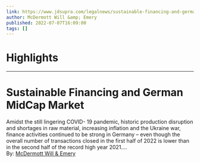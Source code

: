 ```yaml
---
link: https://www.jdsupra.com/legalnews/sustainable-financing-and-german-midcap-7855385/
author: McDermott Will &amp; Emery
published: 2022-07-07T16:09:00
tags: []
---
```

# Highlights


---
# Sustainable Financing and German MidCap Market
Amidst the still lingering COVID- 19 pandemic, historic production disruption and shortages in raw material, increasing inflation and the Ukraine war, finance activities continued to be strong in Germany – even though the overall number of transactions closed in the first half of 2022 is lower than in the second half of the record high year 2021....  
By: [McDermott Will & Emery](https://www.jdsupra.com/profile/McDermott-Will-Emery/)